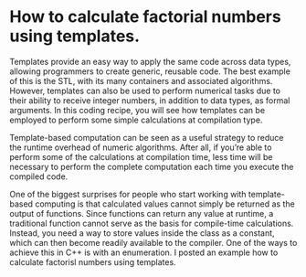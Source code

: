 # How to calculate factorial numbers using templates.
Templates provide an easy way to apply the same code across data types, allowing programmers to create
generic, reusable code. The best example of this is the STL, with its many containers and associated
algorithms. However, templates can also be used to perform numerical tasks due to their ability to receive
integer numbers, in addition to data types, as formal arguments. In this coding recipe, you will see how
templates can be employed to perform some simple calculations at compilation type.

Template-based computation can be seen as a useful strategy to reduce the runtime overhead of
numeric algorithms. After all, if you’re able to perform some of the calculations at compilation time, less
time will be necessary to perform the complete computation each time you execute the compiled code.

One of the biggest surprises for people who start working with template-based computing is that
calculated values cannot simply be returned as the output of functions. Since functions can return any value
at runtime, a traditional function cannot serve as the basis for compile-time calculations. Instead, you need
a way to store values inside the class as a constant, which can then become readily available to the compiler.
One of the ways to achieve this in C++ is with an enumeration. I posted an example how to calculate factorisl numbers using templates.
